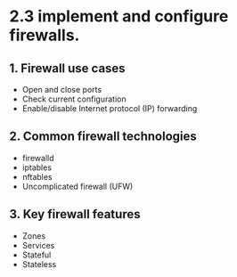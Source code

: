 # 2.3  implement and configure firewalls.

## 1. Firewall use cases
- Open and close ports
- Check current configuration
- Enable/disable Internet
protocol (IP) forwarding

## 2. Common firewall technologies
- firewalld
- iptables
- nftables
- Uncomplicated firewall (UFW)

## 3. Key firewall features
- Zones
- Services
- Stateful
- Stateless
